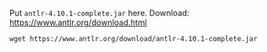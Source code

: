 Put `antlr-4.10.1-complete.jar` here. Download: https://www.antlr.org/download.html

`wget https://www.antlr.org/download/antlr-4.10.1-complete.jar`